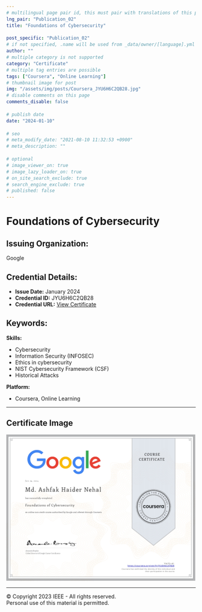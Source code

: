 ```yaml
---
# multilingual page pair id, this must pair with translations of this page. (This name must be unique)
lng_pair: "Publication_02"
title: "Foundations of Cybersecurity"

post_specific: "Publication_02"
# if not specified, .name will be used from _data/owner/[language].yml
author: ""
# multiple category is not supported
category: "Certificate"
# multiple tag entries are possible
tags: ["Coursera", "Online Learning"]
# thumbnail image for post
img: "/assets/img/posts/Coursera_JYU6H6C2QB28.jpg"
# disable comments on this page
comments_disable: false

# publish date
date: "2024-01-10"

# seo
# meta_modify_date: "2021-08-10 11:32:53 +0900"
# meta_description: ""

# optional
# image_viewer_on: true
# image_lazy_loader_on: true
# on_site_search_exclude: true
# search_engine_exclude: true
# published: false
---
```


# Foundations of Cybersecurity

## Issuing Organization:
Google

## Credential Details:
- **Issue Date:** January 2024
- **Credential ID:** JYU6H6C2QB28
- **Credential URL:** [View Certificate](https://www.coursera.org/account/accomplishments/records/JYU6H6C2QB28)

## Keywords:
**Skills:**
- Cybersecurity
- Information Security (INFOSEC)
- Ethics in cybersecurity
- NIST Cybersecurity Framework (CSF)
- Historical Attacks

**Platform:**
- Coursera, Online Learning

---

## Certificate Image
![Certificate](/assets/img/posts/Coursera_JYU6H6C2QB28.jpg)

---

© Copyright 2023 IEEE - All rights reserved.  
Personal use of this material is permitted. 

